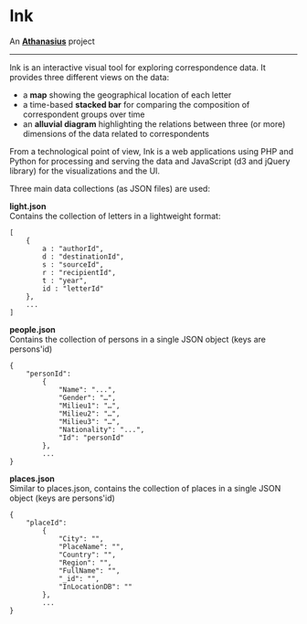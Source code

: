 Ink
===
An [**Athanasius**](http://athanasius.stanford.edu) project 

---

Ink is an interactive visual tool for exploring correspondence data. It provides three different 
views on the data: 

*	a **map** showing the geographical location of each letter
*	a time-based **stacked bar** for comparing the composition of correspondent groups over time
*	an **alluvial diagram** highlighting the relations between three (or more) dimensions of the data related to correspondents


From a technological point of view, Ink is a web applications using PHP and Python for processing and serving the data and JavaScript (d3 and jQuery library) for the visualizations and the UI.

Three main data collections (as JSON files) are used:

**light.json**  
Contains the collection of letters in a lightweight format:
	
	[
		{
			a : "authorId",
			d : "destinationId",
			s : "sourceId",
			r : "recipientId",
			t : "year",
			id : "letterId"
		}, 
		...
	]


**people.json**  
Contains the collection of persons in a single JSON object (keys are persons'id)
	
	{
		"personId":
			{
				"Name": "...",
				"Gender": "…",
				"Milieu1": "…",
				"Milieu2": "…",
				"Milieu3": "…",
				"Nationality": "...",
				"Id": "personId"
			},
			...
	}
	
**places.json**  
Similar to places.json, contains the collection of places in a single JSON object (keys are persons'id)
	
	{
		"placeId":
			{
				"City": "",
				"PlaceName": "",
				"Country": "",
				"Region": "",
				"FullName": "",
				"_id": "",
				"InLocationDB": ""
			},
			...
	}

